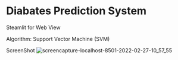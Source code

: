 # Diabates Prediction System

Steamlit for Web View

Algorithm: Support Vector Machine (SVM)


ScreenShot
![screencapture-localhost-8501-2022-02-27-10_57_55](https://user-images.githubusercontent.com/54289073/158670065-5a6cb306-6c4a-46f1-a2ac-a15b095d11c5.png)

